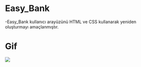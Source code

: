 # Easy_Bank

-Easy_Bank kullanıcı arayüzünü HTML ve CSS kullanarak yeniden oluşturmayı amaçlanmıştır.

# Gif

<img src="screen.gif" />